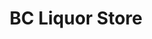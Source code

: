 ---
title: "BC Liquor Store"
url: /vancouver/bc-liquor-store-west-hastings-street/
shop: Spirituosen
---